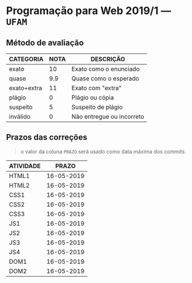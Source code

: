 # Programação para Web 2019/1 &mdash; `UFAM`

## <!-- :metodo --> Método de avaliação

CATEGORIA   | NOTA | DESCRIÇÃO
------------|------|----------
exato       | 10   | Exato como o enunciado
quase       | 9.9  | Quase como o esperado
exato+extra | 11   | Exato com "extra"
plágio      | 0    | Plágio ou cópia
suspeito    | 5    | Suspeito de plágio
inválido    | 0    | Não entregue ou incorreto

## <!-- :prazos --> Prazos das correções
> o valor da coluna `PRAZO` será usado como data máxima dos _commits_.

ATIVIDADE | PRAZO
----------|-------
HTML1     | 16-05-2019
HTML2     | 16-05-2019
CSS1      | 16-05-2019
CSS2      | 16-05-2019
CSS3      | 16-05-2019
JS1       | 16-05-2019
JS2       | 16-05-2019
JS3       | 16-05-2019
JS4       | 16-05-2019
DOM1      | 16-05-2019
DOM2      | 16-05-2019
